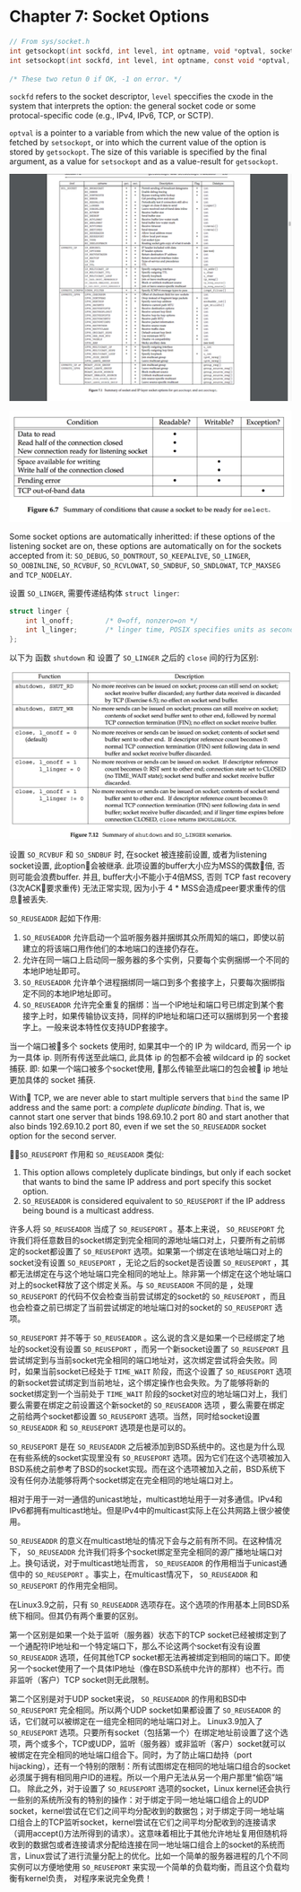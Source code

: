 # Chapter 7: Socket Options

``` c
// From sys/socket.h
int getsockopt(int sockfd, int level, int optname, void *optval, socket_t *optlen);
int setsockopt(int sockfd, int level, int optname, const void *optval, socklen_t optlen);

/* These two retun 0 if OK, -1 on error. */
```   

`sockfd` refers to the socket descriptor, `level` speccifies the cxode in the system that interprets the option: the general socket code or some protocal-specific code (e.g., IPv4, IPv6, TCP, or SCTP).   

`optval` is a pointer to a variable from which the new value of the option is fetched by `setsockopt`, or into which the current value of the option is stored by `getsockopt`. The size of this variable is specified by the final argument, as a value for `setsockopt` and as a value-result for `getsockopt`.

![Summary of socket and IP-layer socket options for getsockopt and  setsockopt.](pics/7.1.png)   

![Summary of transport-layer sockt options](pics/7.2.png)   

Some socket options are automatically inheritted: if these options of the listening socket are on, these options are automatically on for the sockets accepted from it: `SO_DEBUG`, `SO_DONTROUT`, `SO_KEEPALIVE`, `SO_LINGER`, `SO_OOBINLINE`, `SO_RCVBUF`, `SO_RCVLOWAT`, `SO_SNDBUF`, `SO_SNDLOWAT`, `TCP_MAXSEG` and `TCP_NODELAY`.    

设置 `SO_LINGER`, 需要传递结构体 `struct linger`:

``` c
struct linger {
    int l_onoff;        /* 0=off, nonzero=on */
    int l_linger;       /* linger time, POSIX specifies units as seconds */
};
```   

以下为 函数 `shutdown` 和 设置了 `SO_LINGER` 之后的 `close` 间的行为区别:

![Summary of shutdown and SO_LINGER scenarios](pics/7.12.png)   

设置 `SO_RCVBUF` 和 `SO_SNDBUF` 时, 在socket 被连接前设置, 或者为listening socket设置, 此option会被继承. 此项设置的buffer大小应为MSS的偶数倍, 否则可能会浪费buffer. 并且, buffer大小不能小于4倍MSS, 否则 TCP fast recovery (3次ACK要求重传) 无法正常实现, 因为小于 4 * MSS会造成peer要求重传的信息被丢失.   

`SO_REUSEADDR` 起如下作用:   
1. `SO_REUSEADDR` 允许启动一个监听服务器并捆绑其众所周知的端口，即使以前建立的将该端口用作他们的本地端口的连接仍存在。
2. 允许在同一端口上启动同一服务器的多个实例，只要每个实例捆绑一个不同的本地IP地址即可。
3. `SO_REUSEADDR` 允许单个进程捆绑同一端口到多个套接字上，只要每次捆绑指定不同的本地IP地址即可。
4. `SO_REUSEADDR` 允许完全重复的捆绑：当一个IP地址和端口号已绑定到某个套接字上时，如果传输协议支持，同样的IP地址和端口还可以捆绑到另一个套接字上。一般来说本特性仅支持UDP套接字。   

当一个端口被多个 sockets 使用时, 如果其中一个的 IP 为 wildcard, 而另一个 ip 为一具体 ip. 则所有传送至此端口, 此具体 ip 的包都不会被 wildcard ip 的 socket 捕获. 即: 如果一个端口被多个socket使用, 那么传输至此端口的包会被 ip 地址更加具体的 socket 捕获.   

With TCP, we are never able to start multiple servers that `bind` the same IP address and the same port: a _complete duplicate binding_. That is, we cannot start one server that binds 198.69.10.2 port 80 and start another that also binds 192.69.10.2 port 80, even if we set the `SO_REUSEADDR` socket option for the second server.   

`SO_REUSEPORT` 作用和 `SO_REUSEADDR` 类似:   
1. This option allows completely duplicate bindings, but only if each socket that wants to bind the same IP address and port specify this socket option.
2. `SO_REUSEADDR` is considered equivalent to `SO_REUSEPORT` if the IP address being bound is a multicast address.   

许多人将 `SO_REUSEADDR` 当成了 `SO_REUSEPORT` 。基本上来说， `SO_REUSEPORT` 允许我们将任意数目的socket绑定到完全相同的源地址端口对上，只要所有之前绑定的socket都设置了 `SO_REUSEPORT` 选项。如果第一个绑定在该地址端口对上的socket没有设置 `SO_REUSEPORT` ，无论之后的socket是否设置 `SO_REUSEPORT` ，其都无法绑定在与这个地址端口完全相同的地址上。除非第一个绑定在这个地址端口对上的socket释放了这个绑定关系。与 `SO_REUSEADDR` 不同的是 ，处理 `SO_REUSEPORT` 的代码不仅会检查当前尝试绑定的socket的 `SO_REUSEPORT` ，而且也会检查之前已绑定了当前尝试绑定的地址端口对的socket的 `SO_REUSEPORT` 选项。   

`SO_REUSEPORT` 并不等于 `SO_REUSEADDR` 。这么说的含义是如果一个已经绑定了地址的socket没有设置 `SO_REUSEPORT` ，而另一个新socket设置了 `SO_REUSEPORT` 且尝试绑定到与当前socket完全相同的端口地址对，这次绑定尝试将会失败。同时，如果当前socket已经处于 `TIME_WAIT` 阶段，而这个设置了 `SO_REUSEPORT` 选项的新socket尝试绑定到当前地址，这个绑定操作也会失败。为了能够将新的socket绑定到一个当前处于 `TIME_WAIT` 阶段的socket对应的地址端口对上，我们要么需要在绑定之前设置这个新socket的 `SO_REUSEADDR` 选项 ，要么需要在绑定之前给两个socket都设置 `SO_REUSEPORT` 选项。当然，同时给socket设置 `SO_REUSEADDR` 和 `SO_REUSEPORT` 选项是也是可以的。    

`SO_REUSEPORT` 是在 `SO_REUSEADDR` 之后被添加到BSD系统中的。这也是为什么现在有些系统的socket实现里没有 `SO_REUSEPORT` 选项。因为它们在这个选项被加入BSD系统之前参考了BSD的socket实现。而在这个选项被加入之前，BSD系统下没有任何办法能够将两个socket绑定在完全相同的地址端口对上。   

相对于用于一对一通信的unicast地址，multicast地址用于一对多通信。IPv4和IPv6都拥有multicast地址。但是IPv4中的multicast实际上在公共网路上很少被使用。   

`SO_REUSEADDR` 的意义在multicast地址的情况下会与之前有所不同。在这种情况下， `SO_REUSEADDR` 允许我们将多个socket绑定至完全相同的源广播地址端口对上。换句话说，对于multicast地址而言， `SO_REUSEADDR` 的作用相当于unicast通信中的 `SO_REUSEPORT` 。事实上，在multicast情况下， `SO_REUSEADDR` 和 `SO_REUSEPORT` 的作用完全相同。      

在Linux3.9之前，只有 `SO_REUSEADDR` 选项存在。这个选项的作用基本上同BSD系统下相同。但其仍有两个重要的区别。    

第一个区别是如果一个处于监听（服务器）状态下的TCP socket已经被绑定到了一个通配符IP地址和一个特定端口下，那么不论这两个socket有没有设置 `SO_REUSEADDR` 选项，任何其他TCP socket都无法再被绑定到相同的端口下。即使另一个socket使用了一个具体IP地址（像在BSD系统中允许的那样）也不行。而非监听（客户）TCP socket则无此限制。     

第二个区别是对于UDP socket来说， `SO_REUSEADDR` 的作用和BSD中 `SO_REUSEPORT` 完全相同。所以两个UDP socket如果都设置了 `SO_REUSEADDR` 的话，它们就可以被绑定在一组完全相同的地址端口对上。 
Linux3.9加入了 `SO_REUSEPORT` 选项。只要所有socket（包括第一个）在绑定地址前设置了这个选项，两个或多个，TCP或UDP，监听（服务器）或非监听（客户）socket就可以被绑定在完全相同的地址端口组合下。同时，为了防止端口劫持（port hijacking），还有一个特别的限制：所有试图绑定在相同的地址端口组合的socket必须属于拥有相同用户ID的进程。所以一个用户无法从另一个用户那里“偷窃”端口。 
除此之外，对于设置了 `SO_REUSEPORT` 选项的socket，Linux kernel还会执行一些别的系统所没有的特别的操作：对于绑定于同一地址端口组合上的UDP socket，kernel尝试在它们之间平均分配收到的数据包；对于绑定于同一地址端口组合上的TCP监听socket，kernel尝试在它们之间平均分配收到的连接请求（调用accept()方法所得到的请求）。这意味着相比于其他允许地址复用但随机将收到的数据包或者连接请求分配给连接在同一地址端口组合上的socket的系统而言，Linux尝试了进行流量分配上的优化。比如一个简单的服务器进程的几个不同实例可以方便地使用 `SO_REUSEPORT` 来实现一个简单的负载均衡，而且这个负载均衡有kernel负责， 对程序来说完全免费！    


